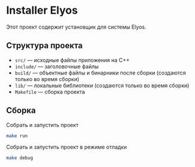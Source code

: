 # Installer Elyos

Этот проект содержит установщик для системы Elyos.

## Структура проекта

- `src/` — исходные файлы приложения на C++  
- `include/` — заголовочные файлы 
- `build/` — объектные файлы и бинарники после сборки (создаются только во время сборки) 
- `lib/` — локальные библиотеки (создаются только во время сборки) 
- `Makefile` — сборка проекта

## Сборка

Собрать и запустить проект
```bash
make run
```

Собрать и запустить проект в режиме отладки
```bash
make debug
```